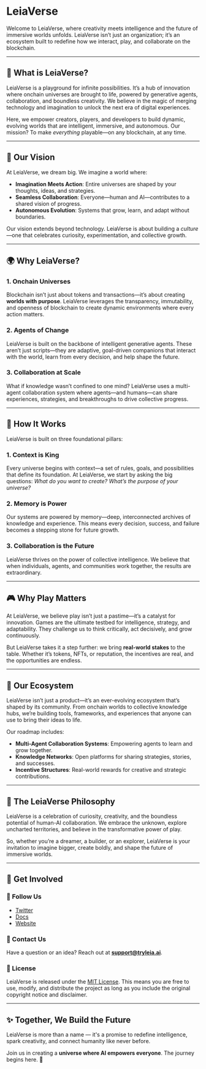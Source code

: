 # LeiaVerse  

Welcome to LeiaVerse, where creativity meets intelligence and the future of immersive worlds unfolds. LeiaVerse isn’t just an organization; it’s an ecosystem built to redefine how we interact, play, and collaborate on the blockchain.  

---

## 🌌 **What is LeiaVerse?**  

LeiaVerse is a playground for infinite possibilities. It’s a hub of innovation where onchain universes are brought to life, powered by generative agents, collaboration, and boundless creativity. We believe in the magic of merging technology and imagination to unlock the next era of digital experiences.  

Here, we empower creators, players, and developers to build dynamic, evolving worlds that are intelligent, immersive, and autonomous. Our mission? To make *everything* playable—on any blockchain, at any time.  

---

## 🚀 **Our Vision**  

At LeiaVerse, we dream big. We imagine a world where:  

- **Imagination Meets Action**: Entire universes are shaped by your thoughts, ideas, and strategies.  
- **Seamless Collaboration**: Everyone—human and AI—contributes to a shared vision of progress.  
- **Autonomous Evolution**: Systems that grow, learn, and adapt without boundaries.  

Our vision extends beyond technology. LeiaVerse is about building a *culture*—one that celebrates curiosity, experimentation, and collective growth.  

---

## 🌍 **Why LeiaVerse?**  

### 1. **Onchain Universes**  
Blockchain isn’t just about tokens and transactions—it’s about creating **worlds with purpose**. LeiaVerse leverages the transparency, immutability, and openness of blockchain to create dynamic environments where every action matters.  

### 2. **Agents of Change**  
LeiaVerse is built on the backbone of intelligent generative agents. These aren’t just scripts—they are adaptive, goal-driven companions that interact with the world, learn from every decision, and help shape the future.  

### 3. **Collaboration at Scale**  
What if knowledge wasn’t confined to one mind? LeiaVerse uses a multi-agent collaboration system where agents—and humans—can share experiences, strategies, and breakthroughs to drive collective progress.  

---

## 🧠 **How It Works**  

LeiaVerse is built on three foundational pillars:  

### 1. **Context is King**  
Every universe begins with context—a set of rules, goals, and possibilities that define its foundation. At LeiaVerse, we start by asking the big questions: *What do you want to create? What’s the purpose of your universe?*  

### 2. **Memory is Power**  
Our systems are powered by memory—deep, interconnected archives of knowledge and experience. This means every decision, success, and failure becomes a stepping stone for future growth.  

### 3. **Collaboration is the Future**  
LeiaVerse thrives on the power of collective intelligence. We believe that when individuals, agents, and communities work together, the results are extraordinary.  

---

## 🎮 **Why Play Matters**  

At LeiaVerse, we believe play isn’t just a pastime—it’s a catalyst for innovation. Games are the ultimate testbed for intelligence, strategy, and adaptability. They challenge us to think critically, act decisively, and grow continuously.  

But LeiaVerse takes it a step further: we bring **real-world stakes** to the table. Whether it’s tokens, NFTs, or reputation, the incentives are real, and the opportunities are endless.  

---

## 🌌 **Our Ecosystem**  

LeiaVerse isn’t just a product—it’s an ever-evolving ecosystem that’s shaped by its community. From onchain worlds to collective knowledge hubs, we’re building tools, frameworks, and experiences that anyone can use to bring their ideas to life.  

Our roadmap includes:  
- **Multi-Agent Collaboration Systems**: Empowering agents to learn and grow together.  
- **Knowledge Networks**: Open platforms for sharing strategies, stories, and successes.  
- **Incentive Structures**: Real-world rewards for creative and strategic contributions.  

---

## 📖 **The LeiaVerse Philosophy**  

LeiaVerse is a celebration of curiosity, creativity, and the boundless potential of human-AI collaboration. We embrace the unknown, explore uncharted territories, and believe in the transformative power of play.  

So, whether you’re a dreamer, a builder, or an explorer, LeiaVerse is your invitation to imagine bigger, create boldly, and shape the future of immersive worlds.  

---

## 🤝 **Get Involved**  

### 🌟 Follow Us  
- [Twitter](https://x.com/TryLeia_AI)  
- [Docs](https://docs.tryleia.ai)  
- [Website](https://tryleia.ai)  

### 📨 Contact Us  
Have a question or an idea? Reach out at **support@tryleia.ai**.  

### 📜 License
LeiaVerse is released under the [MIT License](LICENSE). This means you are free to use, modify, and distribute the project as long as you include the original copyright notice and disclaimer.

---

## ✨ **Together, We Build the Future**  
LeiaVerse is more than a name — it's a promise to redefine intelligence, spark creativity, and connect humanity like never before.  

Join us in creating a **universe where AI empowers everyone**. The journey begins here. 🌌  
